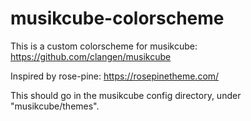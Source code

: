 # musikcube-colorscheme

This is a custom colorscheme for musikcube: https://github.com/clangen/musikcube

Inspired by rose-pine: https://rosepinetheme.com/

This should go in the musikcube config directory, under "musikcube/themes".
